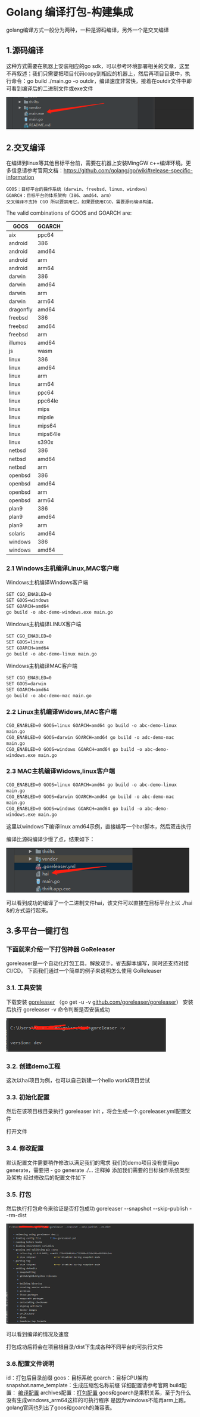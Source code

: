 # Golang 编译打包-构建集成

golang编译方式一般分为两种，一种是源码编译，另外一个是交叉编译

## 1.源码编译

这种方式需要在机器上安装相应的go sdk，可以参考环境部署相关的文章，这里不再叙述；我们只需要把项目代码copy到相应的机器上，然后再项目目录中，执行命令：go build ./main.go -o outdir，编译速度非常快，接着在outdir文件中即可看到编译后的二进制文件或exe文件

![img](assets/765789-20200430160354902-338145384.png)

## 2.交叉编译

在编译到linux等其他目标平台前，需要在机器上安装MingGW c++编译环境。更多信息请参考官网文档：https://github.com/golang/go/wiki#release-specific-information

```
GOOS：目标平台的操作系统（darwin、freebsd、linux、windows） 
GOARCH：目标平台的体系架构（386、amd64、arm） 
交叉编译不支持 CGO 所以要禁用它，如果要使用CGO，需要源码编译构建。
```

The valid combinations of GOOS and GOARCH are:

| GOOS      | GOARCH   |
| --------- | -------- |
| aix       | ppc64    |
| android   | 386      |
| android   | amd64    |
| android   | arm      |
| android   | arm64    |
| darwin    | 386      |
| darwin    | amd64    |
| darwin    | arm      |
| darwin    | arm64    |
| dragonfly | amd64    |
| freebsd   | 386      |
| freebsd   | amd64    |
| freebsd   | arm      |
| illumos   | amd64    |
| js        | wasm     |
| linux     | 386      |
| linux     | amd64    |
| linux     | arm      |
| linux     | arm64    |
| linux     | ppc64    |
| linux     | ppc64le  |
| linux     | mips     |
| linux     | mipsle   |
| linux     | mips64   |
| linux     | mips64le |
| linux     | s390x    |
| netbsd    | 386      |
| netbsd    | amd64    |
| netbsd    | arm      |
| openbsd   | 386      |
| openbsd   | amd64    |
| openbsd   | arm      |
| openbsd   | arm64    |
| plan9     | 386      |
| plan9     | amd64    |
| plan9     | arm      |
| solaris   | amd64    |
| windows   | 386      |
| windows   | amd64    |

###  2.1 Windows主机编译Linux,MAC客户端

Windows主机编译Windows客户端

```
SET CGO_ENABLED=0
SET GOOS=windows
SET GOARCH=amd64
go build -o abc-demo-windows.exe main.go
```

Windows主机编译LINUX客户端

```
SET CGO_ENABLED=0
SET GOOS=linux
SET GOARCH=amd64
go build -o abc-demo-linux main.go
```

Windows主机编译MAC客户端

```
SET CGO_ENABLED=0
SET GOOS=darwin
SET GOARCH=amd64
go build -o abc-demo-mac main.go
```

### 2.2 Linux主机编译Widows,MAC客户端

```
CGO_ENABLED=0 GOOS=linux GOARCH=amd64 go build -o abc-demo-linux main.go
CGO_ENABLED=0 GOOS=darwin GOARCH=amd64 go build -o adc-demo-mac main.go
CGO_ENABLED=0 GOOS=windows GOARCH=amd64 go build -o abc-demo-windows.exe main.go
```

### 2.3 MAC主机编译Widows,linux客户端

```
CGO_ENABLED=0 GOOS=linux GOARCH=amd64 go build -o abc-demo-linux main.go
CGO_ENABLED=0 GOOS=darwin GOARCH=amd64 go build -o abc-demo-mac main.go
CGO_ENABLED=0 GOOS=windows GOARCH=amd64 go build -o abc-demo-windows.exe main.go
```

这里以windows下编译linux amd64示例，直接编写一个bat脚本，然后双击执行

编译比源码编译少慢了点，结果如下：

![img](assets/765789-20200430155951409-1057423538.png)

可以看到成功的编译了一个二进制文件hai，该文件可以直接在目标平台上以 ./hai &的方式运行起来。

## 3.多平台一键打包

### 下面就来介绍一下打包神器 GoReleaser


goreleaser是一个自动化打包工具，解放双手，省去脚本编写，同时还支持对接CI/CD。
下面我们通过一个简单的例子来说明怎么使用 GoReleaser

### 3.1. 工具安装


下载安装 [goreleaser](https://links.jianshu.com/go?to=https%3A%2F%2Fgithub.com%2Fgoreleaser%2Fgoreleaser%2Freleases) （go get -u -v [github.com/goreleaser/goreleaser](https://github.com/goreleaser/goreleaser.git)）
安装后执行 goreleaser -v 命令判断是否安装成功

![img](assets/765789-20200430155915701-616337907.png)

### 3.2. 创建demo工程


这次以hai项目为例，也可以自己新建一个hello world项目尝试

### 3.3. 初始化配置


然后在该项目根目录执行 goreleaser init ，将会生成一个.goreleaser.yml配置文件

打开文件


### 3.4. 修改配置

默认配置文件需要稍作修改以满足我们的需求
我们的demo项目没有使用go generate，需要把 - go generate ./... 注释掉
添加我们需要的目标操作系统类型及架构
经过修改后的配置文件如下

### 3.5. 打包

然后执行打包命令来验证是否打包成功
goreleaser --snapshot --skip-publish --rm-dist

![img](assets/765789-20200430155750153-1538731007.png)

可以看到编译的情况及速度


打包成功后将会在项目根目录/dist下生成各种不同平台的可执行文件

### 3.6.配置文件说明

id：打包后目录前缀
goos：目标系统
goarch：目标CPU架构
snapshot.name_template：生成压缩包名称前缀
详细配置请参考官网
build配置： [编译配置](https://links.jianshu.com/go?to=https%3A%2F%2Fgoreleaser.com%2Fbuild%2F)
archives配置：[打包配置](https://links.jianshu.com/go?to=https%3A%2F%2Fgoreleaser.com%2Farchive%2F)
goos和goarch是乘积关系，至于为什么没有生成windows_arm64这样的可执行程序 是因为windows不能再arm上跑。
golang官网也列出了goos和goarch的兼容表。